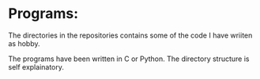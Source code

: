 # Programs: 
The directories in the repositories contains some of the code I have wriiten as hobby.

The programs have been written in C or Python. The directory structure is self explainatory.

